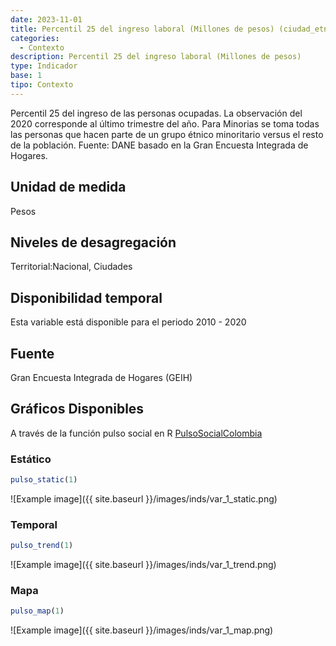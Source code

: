 ```yaml
---
date: 2023-11-01
title: Percentil 25 del ingreso laboral (Millones de pesos) (ciudad_etnia)
categories:
  - Contexto
description: Percentil 25 del ingreso laboral (Millones de pesos)
type: Indicador
base: 1
tipo: Contexto
--- 
```


Percentil 25 del ingreso de las personas ocupadas. La observación del 2020 corresponde al último trimestre del año. Para Minorias se toma todas las personas que hacen parte de un grupo étnico minoritario versus el resto de la población.
Fuente: DANE basado en la Gran Encuesta Integrada de Hogares.

## Unidad de medida
Pesos

## Niveles de desagregación
Territorial:Nacional, Ciudades

## Disponibilidad temporal
Esta variable está disponible para el periodo 2010 - 2020

## Fuente
Gran Encuesta Integrada de Hogares (GEIH)

## Gráficos Disponibles

A través de la función pulso social en R [PulsoSocialColombia](https://github.com/pulsosocialcolombia/PulsoSocialColombia)

### Estático

``` R
pulso_static(1)
```

![Example image]({{ site.baseurl }}/images/inds/var_1_static.png)

### Temporal

``` R
pulso_trend(1)
```

![Example image]({{ site.baseurl }}/images/inds/var_1_trend.png)

### Mapa

``` R
pulso_map(1)
```

![Example image]({{ site.baseurl }}/images/inds/var_1_map.png)